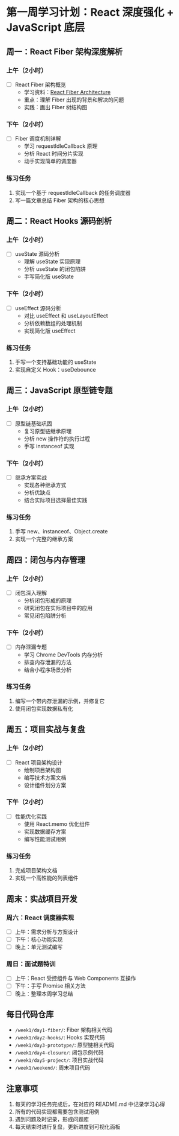 # 第一周学习计划：React 深度强化 + JavaScript 底层

## 周一：React Fiber 架构深度解析

### 上午（2小时）
- [ ] React Fiber 架构概览
  - 学习资料：[React Fiber Architecture](https://github.com/acdlite/react-fiber-architecture)
  - 重点：理解 Fiber 出现的背景和解决的问题
  - 实践：画出 Fiber 树结构图

### 下午（2小时）
- [ ] Fiber 调度机制详解
  - 学习 requestIdleCallback 原理
  - 分析 React 时间分片实现
  - 动手实现简单的调度器

### 练习任务
1. 实现一个基于 requestIdleCallback 的任务调度器
2. 写一篇文章总结 Fiber 架构的核心思想

## 周二：React Hooks 源码剖析

### 上午（2小时）
- [ ] useState 源码分析
  - 理解 useState 实现原理
  - 分析 useState 的闭包陷阱
  - 手写简化版 useState

### 下午（2小时）
- [ ] useEffect 源码分析
  - 对比 useEffect 和 useLayoutEffect
  - 分析依赖数组的处理机制
  - 实现简化版 useEffect

### 练习任务
1. 手写一个支持基础功能的 useState
2. 实现自定义 Hook：useDebounce

## 周三：JavaScript 原型链专题

### 上午（2小时）
- [ ] 原型链基础巩固
  - 复习原型链继承原理
  - 分析 new 操作符的执行过程
  - 手写 instanceof 实现

### 下午（2小时）
- [ ] 继承方案实战
  - 实现各种继承方式
  - 分析优缺点
  - 结合实际项目选择最佳实践

### 练习任务
1. 手写 new、instanceof、Object.create
2. 实现一个完整的继承方案

## 周四：闭包与内存管理

### 上午（2小时）
- [ ] 闭包深入理解
  - 分析闭包形成的原理
  - 研究闭包在实际项目中的应用
  - 常见闭包陷阱分析

### 下午（2小时）
- [ ] 内存泄漏专题
  - 学习 Chrome DevTools 内存分析
  - 排查内存泄漏的方法
  - 结合小程序场景分析

### 练习任务
1. 编写一个带内存泄漏的示例，并修复它
2. 使用闭包实现数据私有化

## 周五：项目实战与复盘

### 上午（2小时）
- [ ] React 项目架构设计
  - 绘制项目架构图
  - 编写技术方案文档
  - 设计组件划分方案

### 下午（2小时）
- [ ] 性能优化实践
  - 使用 React.memo 优化组件
  - 实现数据缓存方案
  - 编写性能测试用例

### 练习任务
1. 完成项目架构文档
2. 实现一个高性能的列表组件

## 周末：实战项目开发

### 周六：React 调度器实现
- [ ] 上午：需求分析与方案设计
- [ ] 下午：核心功能实现
- [ ] 晚上：单元测试编写

### 周日：面试题特训
- [ ] 上午：React 受控组件与 Web Components 互操作
- [ ] 下午：手写 Promise 相关方法
- [ ] 晚上：整理本周学习总结

## 每日代码仓库
- `/week1/day1-fiber/`: Fiber 架构相关代码
- `/week1/day2-hooks/`: Hooks 实现代码
- `/week1/day3-prototype/`: 原型链相关代码
- `/week1/day4-closure/`: 闭包示例代码
- `/week1/day5-project/`: 项目实战代码
- `/week1/weekend/`: 周末项目代码

## 注意事项
1. 每天的学习任务完成后，在对应的 README.md 中记录学习心得
2. 所有的代码实现都需要包含测试用例
3. 遇到问题及时记录，形成问题库
4. 每天结束时进行复盘，更新进度到可视化面板
